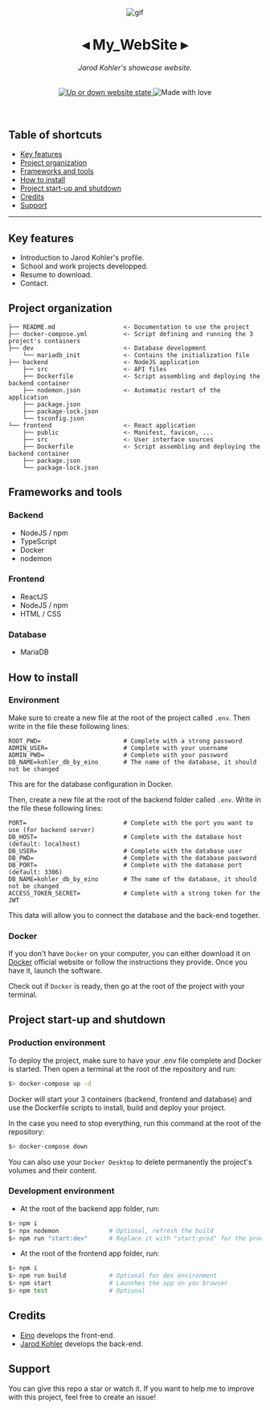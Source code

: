 <div align=center>

![gif](https://media2.giphy.com/media/v1.Y2lkPTc5MGI3NjExaXl5amtnMXpjbXI3eWdqNTN5NDgzYTk2NG1vZ2xjNXV2eHFvenh1OSZlcD12MV9pbnRlcm5hbF9naWZfYnlfaWQmY3Q9cw/ZC0SnImQdzWFjIVEei/giphy.gif)

<h1 style="text-align:center">
    ◂ My_WebSite ▸
</h1>
<h6 style="text-align:center">Jarod Kohler's showcase website.</h6>

<a href="https://lbesson.mit-license.org/">
    <img src="https://img.shields.io/website?down_color=red&down_message=down&up_color=247d29&up_message=up&url=https://jarod-kohler.fr" alt="Up or down website state">
</a>
<img src="https://img.shields.io/badge/made%20with-❤-b31f15" alt="Made with love">
<br/>
<br/>
<br/>
</div>


## Table of shortcuts


- [Key features](#key-features)
- [Project organization](#project-organization)
- [Frameworks and tools](#frameworks-and-tools)
- [How to install](#how-to-install)
- [Project start-up and shutdown](#project-start-up-and-shutdown)
- [Credits](#credits)
- [Support](#support)


---


## Key features


- Introduction to Jarod Kohler's profile.
- School and work projects developped.
- Resume to download.
- Contact.


## Project organization


    ├── README.md                   <- Documentation to use the project
    ├── docker-compose.yml          <- Script defining and running the 3 project's containers
    ├── dev                         <- Database development
        └── mariadb_init            <- Contains the initialization file
    ├── backend                     <- NodeJS application
        ├── src                     <- API files
        ├── Dockerfile              <- Script assembling and deploying the backend container
        ├── nodemon.json            <- Automatic restart of the application
        ├── package.json
        ├── package-lock.json
        └── tsconfig.json
    └── frontend                    <- React application
        ├── public                  <- Manifest, favicon, ...
        ├── src                     <- User interface sources
        ├── Dockerfile              <- Script assembling and deploying the backend container
        ├── package.json
        └── package-lock.json


## Frameworks and tools


### Backend
- NodeJS / npm
- TypeScript
- Docker
- nodemon

### Frontend
- ReactJS 
- NodeJS / npm
- HTML / CSS

### Database
- MariaDB


## How to install


### Environment

Make sure to create a new file at the root of the project called `.env`. Then write in the file these following lines:
```dosini
ROOT_PWD=                       # Complete with a strong password
ADMIN_USER=                     # Complete with your username
ADMIN_PWD=                      # Complete with your password
DB_NAME=kohler_db_by_eino       # The name of the database, it should not be changed
```
This are for the database configuration in Docker.

Then, create a new file at the root of the backend folder called `.env`. Write in the file these following lines:
```dosini
PORT=                           # Complete with the port you want to use (for backend server)
DB_HOST=                        # Complete with the database host (default: localhost)
DB_USER=                        # Complete with the database user
DB_PWD=                         # Complete with the database password
DB_PORT=                        # Complete with the database port (default: 3306)
DB_NAME=kohler_db_by_eino       # The name of the database, it should not be changed
ACCESS_TOKEN_SECRET=            # Complete with a strong token for the JWT
```
This data will allow you to connect the database and the back-end together.

### Docker

If you don't have `Docker` on your computer, you can either download it on <a href="https://www.docker.com/" target="_blank">Docker</a> official website or follow the instructions they provide. Once you have it, launch the software.

Check out if `Docker` is ready, then go at the root of the project with your terminal.



## Project start-up and shutdown


### Production environment

To deploy the project, make sure to have your .env file complete and Docker is started. Then open a terminal at the root of the repository and run:
```bash
$> docker-compose up -d
```

Docker will start your 3 containers (backend, frontend and database) and use the Dockerfile scripts to install, build and deploy your project.

In the case you need to stop everything, run this command at the root of the repository:

```bash
$> docker-compose down
```

You can also use your `Docker Desktop` to delete permanently the project's volumes and their content.

### Development environment

- At the root of the backend app folder, run:
```bash
$> npm i
$> npx nodemon              # Optional, refresh the build
$> npm run "start:dev"      # Replace it with "start:prod" for the production environment
```

- At the root of the frontend app folder, run:
```bash
$> npm i
$> npm run build            # Optional for dev environment
$> npm start                # Launches the app on you browser
$> npm test                 # Optional
```

## Credits


- [Eino](https://github.com/devillh) develops the front-end.
- [Jarod Kohler](https://github.com/jarod25) develops the back-end.


## Support


You can give this repo a star or watch it. If you want to help me to improve with this project, feel free to create an issue!
